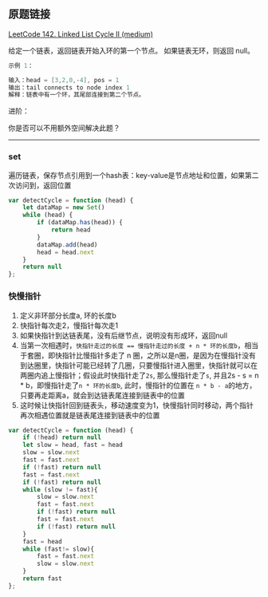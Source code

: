 ## 原题链接

[LeetCode 142. Linked List Cycle II (medium)](https://leetcode-cn.com/problems/linked-list-cycle-ii/)

给定一个链表，返回链表开始入环的第一个节点。 如果链表无环，则返回 null。

```cpp
示例 1：

输入：head = [3,2,0,-4], pos = 1
输出：tail connects to node index 1
解释：链表中有一个环，其尾部连接到第二个节点。
```

进阶：

你是否可以不用额外空间解决此题？

---

### set

遍历链表，保存节点引用到一个hash表：key-value是节点地址和位置，如果第二次访问到，返回位置

```javascript
var detectCycle = function (head) {
    let dataMap = new Set()
    while (head) {
        if (dataMap.has(head)) {
            return head
        }
        dataMap.add(head)
        head = head.next
    }
    return null
};
```

### 快慢指针

1. 定义非环部分长度a, 环的长度b
2. 快指针每次走2，慢指针每次走1
3. 如果快指针到达链表尾，没有后继节点，说明没有形成环，返回null
4. 当第一次相遇时，`快指针走过的长度 == 慢指针走过的长度 + n * 环的长度b`，相当于套圈，即快指针比慢指针多走了 n 圈，之所以是n圈，是因为在慢指针没有到达圈里，快指针可能已经转了几圈，只要慢指针进入圈里，快指针就可以在两圈内追上慢指针；假设此时快指针走了`2s`, 那么慢指针走了`s`, 并且2s - s = n * b，即慢指针走了`n * 环的长度b`, 此时，慢指针的位置在 `n * b - a`的地方，只要再走距离a，就会到达链表尾连接到链表中的位置
5. 这时候让快指针回到链表头，移动速度变为1，快慢指针同时移动，两个指针再次相遇位置就是链表尾连接到链表中的位置

```javascript
var detectCycle = function (head) {
    if (!head) return null
    let slow = head, fast = head
    slow = slow.next
    fast = fast.next
    if (!fast) return null
    fast = fast.next
    if (!fast) return null
    while (slow != fast){
        slow = slow.next
        fast = fast.next
        if (!fast) return null
        fast = fast.next
        if (!fast) return null
    }
    fast = head
    while (fast!= slow){
        fast = fast.next
        slow = slow.next
    }
    return fast
};
```
